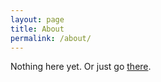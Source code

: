 ```yaml
---
layout: page
title: About
permalink: /about/
---
```


Nothing here yet. Or just go [there](http://pigne.org).
